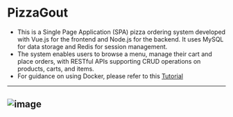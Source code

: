 # PizzaGout
* This is a Single Page Application (SPA) pizza ordering system developed with Vue.js for the frontend and Node.js for the backend. It uses MySQL for data storage and Redis for session management.  
* The system enables users to browse a menu, manage their cart and place orders, with RESTful APIs supporting CRUD operations on products, carts, and items.  
* For guidance on using Docker, please refer to this [Tutorial](https://github.com/LamSut/Play-with-Containers/tree/main/4.compose/pizza)

---
![image](https://github.com/user-attachments/assets/64e066e2-7108-44db-bec1-e4339336377f)
---

